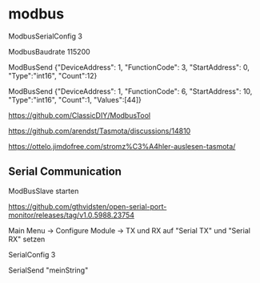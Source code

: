 # modbus

ModbusSerialConfig 3

ModbusBaudrate 115200

ModBusSend {"DeviceAddress": 1, "FunctionCode": 3, "StartAddress": 0, "Type":"int16", "Count":12}

ModBusSend {"DeviceAddress": 1, "FunctionCode": 6, "StartAddress": 10, "Type":"int16", "Count":1, "Values":[44]}


https://github.com/ClassicDIY/ModbusTool

https://github.com/arendst/Tasmota/discussions/14810

https://ottelo.jimdofree.com/stromz%C3%A4hler-auslesen-tasmota/

## Serial Communication

ModBusSlave starten

https://github.com/gthvidsten/open-serial-port-monitor/releases/tag/v1.0.5988.23754

Main Menu -> Configure Module -> TX und RX auf "Serial TX" und "Serial RX" setzen

SerialConfig 3

SerialSend "meinString"
